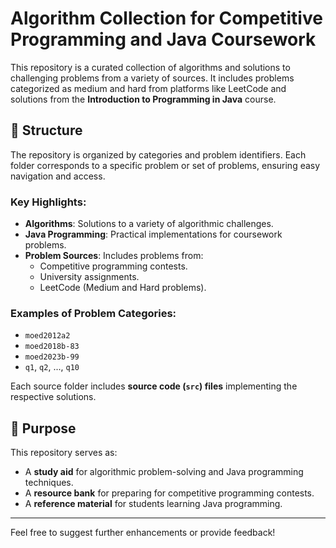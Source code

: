 # Algorithm Collection for Competitive Programming and Java Coursework

This repository is a curated collection of algorithms and solutions to challenging problems from a variety of sources. It includes problems categorized as medium and hard from platforms like LeetCode and solutions from the **Introduction to Programming in Java** course.

## 📂 Structure

The repository is organized by categories and problem identifiers. Each folder corresponds to a specific problem or set of problems, ensuring easy navigation and access.

### Key Highlights:
- **Algorithms**: Solutions to a variety of algorithmic challenges.
- **Java Programming**: Practical implementations for coursework problems.
- **Problem Sources**: Includes problems from:
  - Competitive programming contests.
  - University assignments.
  - LeetCode (Medium and Hard problems).

### Examples of Problem Categories:
- `moed2012a2`
- `moed2018b-83`
- `moed2023b-99`
- `q1`, `q2`, ..., `q10`

Each source folder includes **source code (`src`) files** implementing the respective solutions.

## 🚀 Purpose

This repository serves as:
- A **study aid** for algorithmic problem-solving and Java programming techniques.
- A **resource bank** for preparing for competitive programming contests.
- A **reference material** for students learning Java programming.

---

Feel free to suggest further enhancements or provide feedback!
